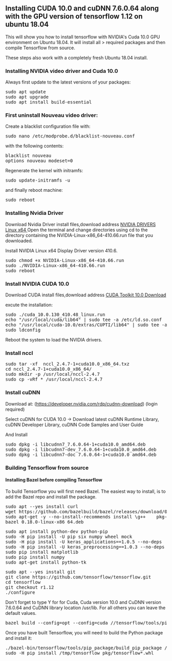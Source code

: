 ## Installing CUDA 10.0 and cuDNN 7.6.0.64 along with the GPU version of tensorflow 1.12 on ubuntu 18.04

This will show you how to install tensorflow with NVIDIA's Cuda 10.0 GPU environment on Ubuntu 18.04. It will install all > required packages and then compile Tensorflow from source. 

These steps also work with a completely fresh Ubuntu 18.04 install.

###  Installing NVIDIA video driver and Cuda 10.0

Always first update to the latest versions of your packages:


<pre>sudo apt update
sudo apt upgrade
sudo apt install build-essential
</pre>

###  First uninstall Nouveau video driver:

Create a blacklist configuration file with:

<pre>sudo nano /etc/modprobe.d/blacklist-nouveau.conf</pre>

with the following contents:

<pre>blacklist nouveau
options nouveau modeset=0</pre>

Regenerate the kernel with initramfs:

<pre>sudo update-initramfs -u</pre>

and finally reboot machine:

<pre>sudo reboot</pre>

###  Installing Nvidia Driver
Download Nvidia Driver install files,download address [NVIDIA DRIVERS Linux x64 ](https://www.nvidia.com/Download/driverResults.aspx/138959/en-us)
Open the terminal and change directories using cd to the directory containing the NVIDIA-Linux-x86_64-410.66.run file that you downloaded.

Install NVIDIA Linux x64 Display Driver version 410.6.
<pre>sudo chmod +x NVIDIA-Linux-x86_64-410.66.run  
sudo ./NVIDIA-Linux-x86_64-410.66.run  
sudo reboot</pre>  
 
###  Install NVIDIA CUDA 10.0
Download CUDA install files,download address [CUDA Toolkit 10.0 Download](https://developer.nvidia.com/cuda-downloads?target_os=Linux&target_arch=x86_64&target_distro=Ubuntu&target_version=1804&target_type=runfilelocal)


excute the installation:

<pre>sudo ./cuda_10.0.130_410.48_linux.run
echo "/usr/local/cuda/lib64" | sudo tee -a /etc/ld.so.conf
echo "/usr/local/cuda-10.0/extras/CUPTI/lib64" | sudo tee -a /etc/ld.so.conf
sudo ldconfig
</pre>

Reboot the system to load the NVIDIA drivers.

###  Install nccl
<pre>sudo tar -xf  nccl_2.4.7-1+cuda10.0_x86_64.txz 
cd nccl_2.4.7-1+cuda10.0_x86_64/
sudo mkdir -p /usr/local/nccl-2.4.7
sudo cp -vRf * /usr/local/nccl-2.4.7
</pre>

###  Install cuDNN
Download at: (https://developer.nvidia.com/rdp/cudnn-download) (login required)

Select cuDNN for CUDA 10.0 -> Download latest cuDNN Runtime Library, cuDNN Developer Library, cuDNN Code Samples and User Guide

And Install

<pre>sudo dpkg -i libcudnn7_7.6.0.64-1+cuda10.0_amd64.deb
sudo dpkg -i libcudnn7-dev_7.6.0.64-1+cuda10.0_amd64.deb
sudo dpkg -i libcudnn7-doc_7.6.0.64-1+cuda10.0_amd64.deb</pre>

###  Building Tensorflow from source
####  Installing Bazel before compiling Tensorflow

To build Tensorflow you will first need Bazel. The easiest way to install, is to add the Bazel repo and install the package.
<pre>
sudo apt --yes install curl
wget https://github.com/bazelbuild/bazel/releases/download/0.18.0/bazel_0.18.0-linux-x86_64.deb
sudo apt-get -y --no-install-recommends install \g++    pkg-config    python    unzip    zip    zlib1g-dev
bazel_0.18.0-linux-x86_64.deb
</pre>
<pre>
sudo apt install python-dev python-pip
sudo -H pip install -U pip six numpy wheel mock
sudo -H pip install -U keras_applications==1.0.5 --no-deps
sudo -H pip install -U keras_preprocessing==1.0.3 --no-deps
sudo pip install matplotlib
sudo pip install numpy
sudo apt-get install python-tk
</pre>
<pre>
sudo apt --yes install git
git clone https://github.com/tensorflow/tensorflow.git
cd tensorflow
git checkout r1.12
./configure
</pre>
Don't forget to type Y for for Cuda, Cuda version 10.0 and CuDNN version 7.6.0.64 and CuDNN library location /usr/lib. For all others you can leave the default values.
<pre>
bazel build --config=opt --config=cuda //tensorflow/tools/pip_package:build_pip_package
</pre>
Once you have built Tensorflow, you will need to build the Python package and install it:
<pre>
./bazel-bin/tensorflow/tools/pip_package/build_pip_package /tmp/tensorflow_pkg
sudo -H pip install /tmp/tensorflow_pkg/tensorflow*.whl
</pre>





</pre>
